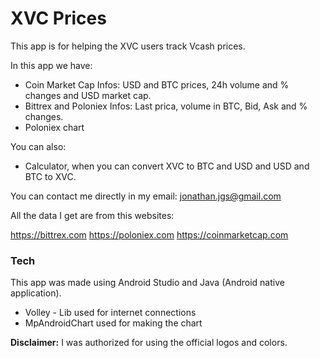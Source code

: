 # XVC Prices

This app is for helping the XVC users track Vcash prices. 

In this app we have:
  - Coin Market Cap Infos: USD and BTC prices, 24h volume and % changes and USD market cap.
  - Bittrex and Poloniex Infos: Last prica, volume in BTC, Bid, Ask and % changes.
  - Poloniex chart 

You can also:
  - Calculator, when you can convert XVC to BTC and USD and USD and BTC to XVC.

You can contact me directly in my email: jonathan.jgs@gmail.com

All the data I get are from this websites:

https://bittrex.com
https://poloniex.com
https://coinmarketcap.com

### Tech

This app was made using Android Studio and Java (Android native application).

* Volley - Lib used for internet connections
* MpAndroidChart used for making the chart


**Disclaimer:**
I was authorized for using the official logos and colors.
